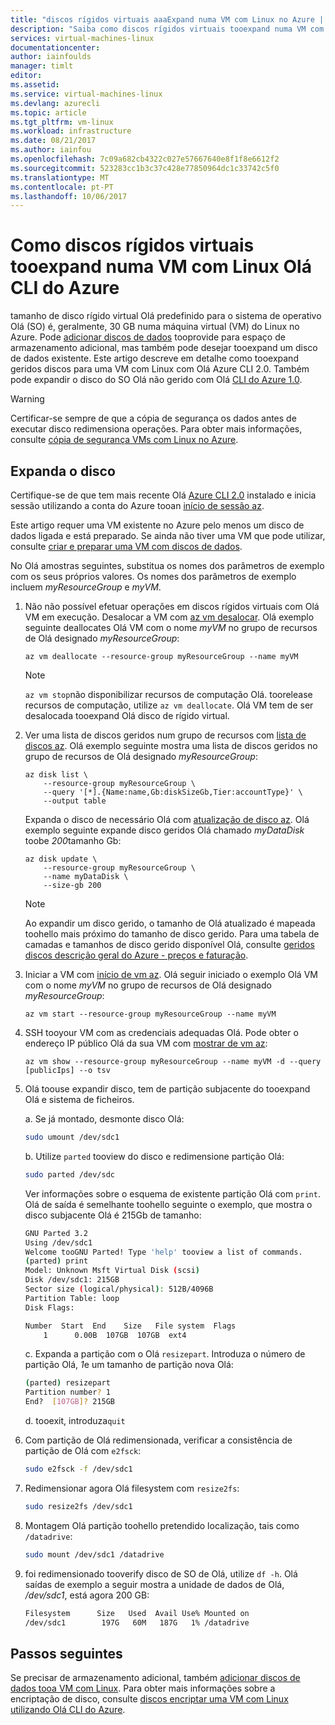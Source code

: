 ```yaml
---
title: "discos rígidos virtuais aaaExpand numa VM com Linux no Azure | Microsoft Docs"
description: "Saiba como discos rígidos virtuais tooexpand numa VM com Linux Olá Azure CLI 2.0"
services: virtual-machines-linux
documentationcenter: 
author: iainfoulds
manager: timlt
editor: 
ms.assetid: 
ms.service: virtual-machines-linux
ms.devlang: azurecli
ms.topic: article
ms.tgt_pltfrm: vm-linux
ms.workload: infrastructure
ms.date: 08/21/2017
ms.author: iainfou
ms.openlocfilehash: 7c09a682cb4322c027e57667640e8f1f8e6612f2
ms.sourcegitcommit: 523283cc1b3c37c428e77850964dc1c33742c5f0
ms.translationtype: MT
ms.contentlocale: pt-PT
ms.lasthandoff: 10/06/2017
---
```

# <a name="how-tooexpand-virtual-hard-disks-on-a-linux-vm-with-hello-azure-cli"></a>Como discos rígidos virtuais tooexpand numa VM com Linux Olá CLI do Azure
tamanho de disco rígido virtual Olá predefinido para o sistema de operativo Olá (SO) é, geralmente, 30 GB numa máquina virtual (VM) do Linux no Azure. Pode [adicionar discos de dados](add-disk.md) tooprovide para espaço de armazenamento adicional, mas também pode desejar tooexpand um disco de dados existente. Este artigo descreve em detalhe como tooexpand geridos discos para uma VM com Linux com Olá Azure CLI 2.0. Também pode expandir o disco do SO Olá não gerido com Olá [CLI do Azure 1.0](expand-disks-nodejs.md).

> [!WARNING]
> Certificar-se sempre de que a cópia de segurança os dados antes de executar disco redimensiona operações. Para obter mais informações, consulte [cópia de segurança VMs com Linux no Azure](tutorial-backup-vms.md).

## <a name="expand-disk"></a>Expanda o disco
Certifique-se de que tem mais recente Olá [Azure CLI 2.0](/cli/azure/install-az-cli2) instalado e inicia sessão utilizando a conta do Azure tooan [início de sessão az](/cli/azure/#login).

Este artigo requer uma VM existente no Azure pelo menos um disco de dados ligada e está preparado. Se ainda não tiver uma VM que pode utilizar, consulte [criar e preparar uma VM com discos de dados](tutorial-manage-disks.md#create-and-attach-disks).

No Olá amostras seguintes, substitua os nomes dos parâmetros de exemplo com os seus próprios valores. Os nomes dos parâmetros de exemplo incluem *myResourceGroup* e *myVM*.

1. Não não possível efetuar operações em discos rígidos virtuais com Olá VM em execução. Desalocar a VM com [az vm desalocar](/cli/azure/vm#deallocate). Olá exemplo seguinte deallocates Olá VM com o nome *myVM* no grupo de recursos de Olá designado *myResourceGroup*:

    ```azurecli
    az vm deallocate --resource-group myResourceGroup --name myVM
    ```

    > [!NOTE]
    > `az vm stop`não disponibilizar recursos de computação Olá. toorelease recursos de computação, utilize `az vm deallocate`. Olá VM tem de ser desalocada tooexpand Olá disco de rígido virtual.

2. Ver uma lista de discos geridos num grupo de recursos com [lista de discos az](/cli/azure/disk#list). Olá exemplo seguinte mostra uma lista de discos geridos no grupo de recursos de Olá designado *myResourceGroup*:

    ```azurecli
    az disk list \
        --resource-group myResourceGroup \
        --query '[*].{Name:name,Gb:diskSizeGb,Tier:accountType}' \
        --output table
    ```

    Expanda o disco de necessário Olá com [atualização de disco az](/cli/azure/disk#update). Olá exemplo seguinte expande disco geridos Olá chamado *myDataDisk* toobe *200*tamanho Gb:

    ```azurecli
    az disk update \
        --resource-group myResourceGroup \
        --name myDataDisk \
        --size-gb 200
    ```

    > [!NOTE]
    > Ao expandir um disco gerido, o tamanho de Olá atualizado é mapeada toohello mais próximo do tamanho de disco gerido. Para uma tabela de camadas e tamanhos de disco gerido disponível Olá, consulte [geridos discos descrição geral do Azure - preços e faturação](../windows/managed-disks-overview.md#pricing-and-billing).

3. Iniciar a VM com [início de vm az](/cli/azure/vm#start). Olá seguir iniciado o exemplo Olá VM com o nome *myVM* no grupo de recursos de Olá designado *myResourceGroup*:

    ```azurecli
    az vm start --resource-group myResourceGroup --name myVM
    ```

4. SSH tooyour VM com as credenciais adequadas Olá. Pode obter o endereço IP público Olá da sua VM com [mostrar de vm az](/cli/azure/vm#show):

    ```azurecli
    az vm show --resource-group myResourceGroup --name myVM -d --query [publicIps] --o tsv
    ```

5. Olá toouse expandir disco, tem de partição subjacente do tooexpand Olá e sistema de ficheiros.

    a. Se já montado, desmonte disco Olá:

    ```bash
    sudo umount /dev/sdc1
    ```

    b. Utilize `parted` tooview do disco e redimensione partição Olá:

    ```bash
    sudo parted /dev/sdc
    ```

    Ver informações sobre o esquema de existente partição Olá com `print`. Olá de saída é semelhante toohello seguinte o exemplo, que mostra o disco subjacente Olá é 215Gb de tamanho:

    ```bash
    GNU Parted 3.2
    Using /dev/sdc1
    Welcome tooGNU Parted! Type 'help' tooview a list of commands.
    (parted) print
    Model: Unknown Msft Virtual Disk (scsi)
    Disk /dev/sdc1: 215GB
    Sector size (logical/physical): 512B/4096B
    Partition Table: loop
    Disk Flags:
    
    Number  Start  End    Size   File system  Flags
        1      0.00B  107GB  107GB  ext4
    ```

    c. Expanda a partição com o Olá `resizepart`. Introduza o número de partição Olá, *1*e um tamanho de partição nova Olá:

    ```bash
    (parted) resizepart
    Partition number? 1
    End?  [107GB]? 215GB
    ```

    d. tooexit, introduza`quit`

5. Com partição de Olá redimensionada, verificar a consistência de partição de Olá com `e2fsck`:

    ```bash
    sudo e2fsck -f /dev/sdc1
    ```

6. Redimensionar agora Olá filesystem com `resize2fs`:

    ```bash
    sudo resize2fs /dev/sdc1
    ```

7. Montagem Olá partição toohello pretendido localização, tais como `/datadrive`:

    ```bash
    sudo mount /dev/sdc1 /datadrive
    ```

8. foi redimensionado tooverify disco de SO de Olá, utilize `df -h`. Olá saídas de exemplo a seguir mostra a unidade de dados de Olá, */dev/sdc1*, está agora 200 GB:

    ```bash
    Filesystem      Size   Used  Avail Use% Mounted on
    /dev/sdc1        197G   60M   187G   1% /datadrive
    ```

## <a name="next-steps"></a>Passos seguintes
Se precisar de armazenamento adicional, também [adicionar discos de dados tooa VM com Linux](add-disk.md). Para obter mais informações sobre a encriptação de disco, consulte [discos encriptar uma VM com Linux utilizando Olá CLI do Azure](encrypt-disks.md).
